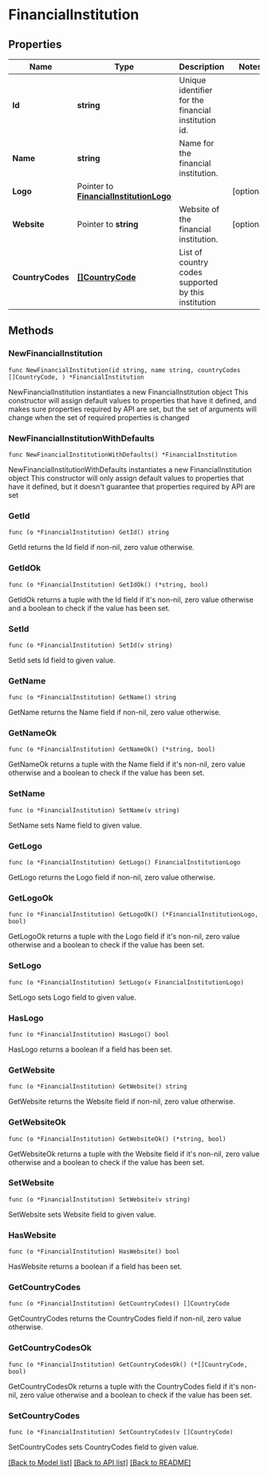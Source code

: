 # FinancialInstitution

## Properties

Name | Type | Description | Notes
------------ | ------------- | ------------- | -------------
**Id** | **string** | Unique identifier for the financial institution id. | 
**Name** | **string** | Name for the financial institution. | 
**Logo** | Pointer to [**FinancialInstitutionLogo**](FinancialInstitutionLogo.md) |  | [optional] 
**Website** | Pointer to **string** | Website of the financial institution. | [optional] 
**CountryCodes** | [**[]CountryCode**](CountryCode.md) | List of country codes supported by this institution | 

## Methods

### NewFinancialInstitution

`func NewFinancialInstitution(id string, name string, countryCodes []CountryCode, ) *FinancialInstitution`

NewFinancialInstitution instantiates a new FinancialInstitution object
This constructor will assign default values to properties that have it defined,
and makes sure properties required by API are set, but the set of arguments
will change when the set of required properties is changed

### NewFinancialInstitutionWithDefaults

`func NewFinancialInstitutionWithDefaults() *FinancialInstitution`

NewFinancialInstitutionWithDefaults instantiates a new FinancialInstitution object
This constructor will only assign default values to properties that have it defined,
but it doesn't guarantee that properties required by API are set

### GetId

`func (o *FinancialInstitution) GetId() string`

GetId returns the Id field if non-nil, zero value otherwise.

### GetIdOk

`func (o *FinancialInstitution) GetIdOk() (*string, bool)`

GetIdOk returns a tuple with the Id field if it's non-nil, zero value otherwise
and a boolean to check if the value has been set.

### SetId

`func (o *FinancialInstitution) SetId(v string)`

SetId sets Id field to given value.


### GetName

`func (o *FinancialInstitution) GetName() string`

GetName returns the Name field if non-nil, zero value otherwise.

### GetNameOk

`func (o *FinancialInstitution) GetNameOk() (*string, bool)`

GetNameOk returns a tuple with the Name field if it's non-nil, zero value otherwise
and a boolean to check if the value has been set.

### SetName

`func (o *FinancialInstitution) SetName(v string)`

SetName sets Name field to given value.


### GetLogo

`func (o *FinancialInstitution) GetLogo() FinancialInstitutionLogo`

GetLogo returns the Logo field if non-nil, zero value otherwise.

### GetLogoOk

`func (o *FinancialInstitution) GetLogoOk() (*FinancialInstitutionLogo, bool)`

GetLogoOk returns a tuple with the Logo field if it's non-nil, zero value otherwise
and a boolean to check if the value has been set.

### SetLogo

`func (o *FinancialInstitution) SetLogo(v FinancialInstitutionLogo)`

SetLogo sets Logo field to given value.

### HasLogo

`func (o *FinancialInstitution) HasLogo() bool`

HasLogo returns a boolean if a field has been set.

### GetWebsite

`func (o *FinancialInstitution) GetWebsite() string`

GetWebsite returns the Website field if non-nil, zero value otherwise.

### GetWebsiteOk

`func (o *FinancialInstitution) GetWebsiteOk() (*string, bool)`

GetWebsiteOk returns a tuple with the Website field if it's non-nil, zero value otherwise
and a boolean to check if the value has been set.

### SetWebsite

`func (o *FinancialInstitution) SetWebsite(v string)`

SetWebsite sets Website field to given value.

### HasWebsite

`func (o *FinancialInstitution) HasWebsite() bool`

HasWebsite returns a boolean if a field has been set.

### GetCountryCodes

`func (o *FinancialInstitution) GetCountryCodes() []CountryCode`

GetCountryCodes returns the CountryCodes field if non-nil, zero value otherwise.

### GetCountryCodesOk

`func (o *FinancialInstitution) GetCountryCodesOk() (*[]CountryCode, bool)`

GetCountryCodesOk returns a tuple with the CountryCodes field if it's non-nil, zero value otherwise
and a boolean to check if the value has been set.

### SetCountryCodes

`func (o *FinancialInstitution) SetCountryCodes(v []CountryCode)`

SetCountryCodes sets CountryCodes field to given value.



[[Back to Model list]](../README.md#documentation-for-models) [[Back to API list]](../README.md#documentation-for-api-endpoints) [[Back to README]](../README.md)


